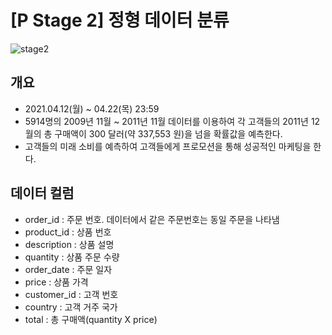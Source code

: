 # [P Stage 2] 정형 데이터 분류
![stage2](https://user-images.githubusercontent.com/71882533/115874316-e8975b00-a47e-11eb-8a75-70557f25469d.png)

## 개요
- 2021.04.12(월) ~ 04.22(목) 23:59
- 5914명의 2009년 11월 ~ 2011년 11월 데이터를 이용하여 각 고객들의 2011년 12월의 총 구매액이 300 달러(약 337,553 원)을 넘을 확률값을 예측한다.
- 고객들의 미래 소비를 예측하여 고객들에게 프로모션을 통해 성공적인 마케팅을 한다.

## 데이터 컬럼
- order_id : 주문 번호. 데이터에서 같은 주문번호는 동일 주문을 나타냄
- product_id : 상품 번호
- description : 상품 설명
- quantity : 상품 주문 수량
- order_date : 주문 일자
- price : 상품 가격
- customer_id : 고객 번호
- country : 고객 거주 국가
- total : 총 구매액(quantity X price)